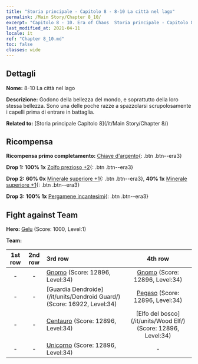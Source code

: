 ```yaml
---
title: "Storia principale - Capitolo 8 - 8-10 La città nel lago"
permalink: /Main Story/Chapter 8_10/
excerpt: "Capitolo 8 - 10. Era of Chaos  Storia principale - Capitolo 8_10. 8-10 La città nel lago"
last_modified_at: 2021-04-11
locale: it
ref: "Chapter 8_10.md"
toc: false
classes: wide
---
```


## Dettagli

 **Nome:** 8-10 La città nel lago

 **Descrizione:** Godono della bellezza del mondo, e soprattutto della loro stessa bellezza. Sono una delle poche razze a spazzolarsi scrupolosamente i capelli prima di entrare in battaglia.

 **Related to:** [Storia principale Capitolo 8](/it/Main Story/Chapter 8/)

## Ricompensa

 **Ricompensa primo completamento:** [Chiave d'argento](/it/Items/con_693/){: .btn .btn--era3}

 **Drop 1:** **100% 1x** [Zolfo prezioso +2](/it/Items/mat_29/){: .btn .btn--era3}

 **Drop 2:** **60% 0x** [Minerale superiore +1](/it/Items/mat_19/){: .btn .btn--era3}, **40% 1x** [Minerale superiore +1](/it/Items/mat_19/){: .btn .btn--era3}

 **Drop 3:** **100% 1x** [Pergamene incantesimi](/it/Items/con_694/){: .btn .btn--era3}


## Fight against Team
 **Hero:** [Gelu](/it/heroes/Gelu/) (Score: 1000, Level:1)

 **Team:**


  | 1st row | 2nd row | 3rd row | 4th row |
  |:----:|:----:|:----|:----:|
  | - | - | [Gnomo](/it/units/Dwarf/) (Score: 12896, Level:34)  | [Gnomo](/it/units/Dwarf/) (Score: 12896, Level:34)  |
  | - | - | [Guardia Dendroide](/it/units/Dendroid Guard/) (Score: 16922, Level:34)  | [Pegaso](/it/units/Pegasus/) (Score: 12896, Level:34)  |
  | - | - | [Centauro](/it/units/Centaur/) (Score: 12896, Level:34)  | [Elfo del bosco](/it/units/Wood Elf/) (Score: 12896, Level:34)  |
  | - | - | [Unicorno](/it/units/Unicorn/) (Score: 12896, Level:34)  | - |


